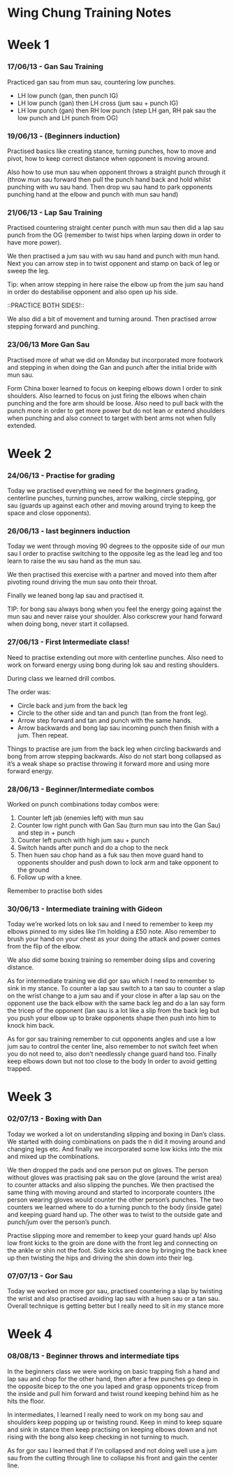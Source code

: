 # Wing Chung Training Notes

# Week 1

### 17/06/13 - Gan Sau Training
Practiced gan sau from mun sau, countering low punches.

-   LH low punch (gan, then punch IG)
-   LH low punch (gan) then LH cross (jum sau + punch IG)
-   LH low punch (gan) then RH low punch (step LH gan, RH pak sau the low punch and LH punch from OG)


### 19/06/13 - (Beginners induction)
Practised basics like creating stance, turning punches, how to move and pivot, how to keep correct distance when opponent is moving around.

Also how to use mun sau when opponent throws a straight punch through it (throw mun sau forward then pull the punch hand back and hold whilst punching with wu sau hand. Then drop wu sau hand to park opponents punching hand at the elbow and punch with mun sau hand)


### 21/06/13 - Lap Sau Training
Practised countering straight center punch with mun sau then did a lap sau punch from the OG (remember to twist hips when larping down in order to have more power).

We then practised a jum sau with wu sau hand and punch with mun hand. Next you can arrow step in to twist opponent and stamp on back of leg or sweep the leg.

Tip: when arrow stepping in here raise the elbow up from the jum sau hand in order do destabilise opponent and also open up his side.

::PRACTICE BOTH SIDES!::

We also did a bit of movement and turning around. Then practised arrow stepping forward and punching.


### 23/06/13 More Gan Sau
Practised more of what we did on Monday but incorporated more footwork and stepping in when doing the Gan and punch after the initial bride with mun sau.

Form China boxer learned to focus on keeping elbows down I order to sink shoulders. Also learned to focus on just firing the elbows when chain punching and the fore arm should be loose. Also need to pull back with the punch more in order to get more power but do not lean or extend shoulders when punching and also connect to target with bent arms not when fully extended.


# Week 2

### 24/06/13 - Practise for grading
Today we practised everything we need for the beginners grading, centerline punches, turning punches, arrow walking, circle stepping, gor sau (guards up against each other and moving around trying to keep the space and close opponents).


### 26/06/13 - last beginners induction
Today we went through moving 90 degrees to the opposite side of our mun sau I order to practise switching to the opposite leg as the lead leg and too learn to raise the wu sau hand as the mun sau.

We then practised this exercise with a partner and moved into them after pivoting round driving the mun sau onto their throat.

Finally we leaned bong lap sau and practised it.

TIP: for bong sau always bong when you feel the energy going against the mun sau and never raise your shoulder. Also corkscrew your hand forward when doing bong, never start it collapsed.


### 27/06/13 - First Intermediate class!
Need to practise extending out more with centerline punches. Also need to work on forward energy using bong during lok sau and resting shoulders.

During class we learned drill combos.

The order was:
-   Circle back and jum from the back leg
-   Circle to the other side and tan and punch (tan from the front leg).
-   Arrow step forward and tan and punch with the same hands.
-   Arrow backwards and bong lap sau incoming punch then finish with a jum. Then repeat.

Things to practise are jum from the back leg when circling backwards and bong from arrow stepping backwards. Also do not start bong collapsed as it’s a weak shape so practise throwing it forward more and using more forward energy.


### 28/06/13 - Beginner/Intermediate combos
Worked on punch combinations today combos were:

1.  Counter left jab (enemies left) with mun sau
2.  Counter low right punch with Gan Sau (turn mun sau into the Gan Sau) and step in + punch
3.  Counter left punch with high jum sau + punch
4.  Switch hands after punch and do a chop to the neck
5.  Then huen sau chop hand as a fuk sau then move guard hand to opponents shoulder and push down to lock arm and take opponent to the ground
6.  Follow up with a knee.

Remember to practise both sides


### 30/06/13 - Intermediate training with Gideon
Today we’re worked lots on lok sau and I need to remember to keep my elbows pinned to my sides like I’m holding a £50 note. Also remember to brush your hand on your chest as your doing the attack and power comes from the flip of the elbow.

We also did some boxing training so remember doing slips and covering distance.

As for intermediate training we did gor sau which I need to remember to sink in my stance. To counter a lap sau switch to a tan sau to counter a slap on the wrist change to a jum sau and if your close in after a lap sau on the opponent use the back elbow with the same back leg and do a lan say form the tricep of the opponent (lan sau is a lot like a slip from the back leg but you push your elbow up to brake opponents shape then push into him to knock him back.

As for gor sau training remember to cut opponents angles and use a low jum sau to control the center line, also remember to not switch feet when you do not need to, also don’t needlessly change guard hand too. Finally keep elbows down but not too close to the body In order to avoid getting trapped.


# Week 3

### 02/07/13 - Boxing with Dan
Today we worked a lot on understanding slipping and boxing in Dan’s class. We started with doing combinations on pads the n did it moving around and changing legs etc. And finally we incorporated some low kicks into the mix and mixed up the combinations.

We then dropped the pads and one person put on gloves. The person without gloves was practising pak sau on the glove (around the wrist area) to counter attacks and also slipping the punches. We then practised the same thing with moving around and started to incorporate counters (the person wearing gloves would counter the other person’s punches. The two counters we learned where to do a turning punch to the body (inside gate) and keeping guard hand up. The other was to twist to the outside gate and punch/jum over the person’s punch.

Practise slipping more and remember to keep your guard hands up! Also low front kicks to the groin are done with the front leg and connecting on the ankle or shin not the foot. Side kicks are done by bringing the back knee up then twisting the hips and driving the shin down into their leg.


### 07/07/13 - Gor Sau
Today we worked on more gor sau, practised countering a slap by twisting the wrist and also practised avoiding lap sau with a huen sau or a tan sau. Overall technique is getting better but I really need to sit in my stance more


# Week 4

### 08/08/13 - Beginner throws and intermediate tips
In the beginners class we were working on basic trapping fish a hand and lap sau and chop for the other hand, then after a few punches go deep in the opposite bicep to the one you laped and grasp opponents tricep from the inside and pull him forward and twist round keeping behind him as he hits the floor.

In intermediates, I learned I really need to work on my bong sau and shoulders keep popping up or twisting round. Keep in mind to keep square and sink in stance then keep practising on keeping elbows down and not rising with the bong also keep checking in not turning to much.

As for gor sau I learned that if I’m collapsed and not doing well use a jum sau from the cutting through line to collapse his front and gain the center line.